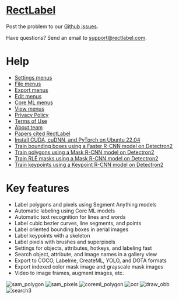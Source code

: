 # [RectLabel](https://rectlabel.com)
Post the problem to our [Github issues](https://github.com/ryouchinsa/Rectlabel-support/issues).

Have questions? Send an email to support@rectlabel.com.

# Help
- [Settings menus](https://rectlabel.com/settings)
- [File menus](https://rectlabel.com/file)
- [Export menus](https://rectlabel.com/export)
- [Edit menus](https://rectlabel.com/edit)
- [Core ML menus](https://rectlabel.com/coreml)
- [View menus](https://rectlabel.com/view)
- [Privacy Policy](https://rectlabel.com/privacy)
- [Terms of Use](https://rectlabel.com/terms)
- [About team](https://rectlabel.com/about)
- [Papers cited RectLabel](https://rectlabel.com/papers)
- [Install CUDA, cuDNN, and PyTorch on Ubuntu 22.04](https://rectlabel.com/pytorch)
- [Train bounding boxes using a Faster R-CNN model on Detectron2](https://rectlabel.com/detectron2_box)
- [Train polygons using a Mask R-CNN model on Detectron2](https://rectlabel.com/detectron2_polygon)
- [Train RLE masks using a Mask R-CNN model on Detectron2](https://rectlabel.com/detectron2_rle)
- [Train keypoints using a Keypoint R-CNN model on Detectron2](https://rectlabel.com/detectron2_keypoints)

# Key features
- Label polygons and pixels using Segment Anything models
- Automatic labeling using Core ML models
- Automatic text recognition for lines and words
- Label cubic bezier curves, line segments, and points
- Label oriented bounding boxes in aerial images
- Label keypoints with a skeleton
- Label pixels with brushes and superpixels
- Settings for objects, attributes, hotkeys, and labeling fast
- Search object, attribute, and image names in a gallery view
- Export to COCO, Labelme, CreateML, YOLO, and DOTA formats
- Export indexed color mask image and grayscale mask images
- Video to image frames, augment images, etc.

![sam_polygon](https://github.com/ryouchinsa/ryouchinsa.github.io/assets/1954306/8ffe1c7e-830c-4a80-8b09-634f0d35c86a)
![sam_pixels](https://github.com/ryouchinsa/ryouchinsa.github.io/assets/1954306/c110f813-c249-4de3-92af-73c721fbd4b9)
![coreml_polygon](https://github.com/ryouchinsa/ryouchinsa.github.io/assets/1954306/d6e280ab-d55f-41e4-8eb4-2e098001020e)
![ocr](https://github.com/ryouchinsa/ryouchinsa.github.io/assets/1954306/9305ba27-834d-4f84-85e2-74100809a10a)
![draw_obb](https://github.com/ryouchinsa/ryouchinsa.github.io/assets/1954306/422819be-3fca-46b0-850c-6aa2f60df30c)
![search3](https://github.com/ryouchinsa/ryouchinsa.github.io/assets/1954306/1c524af1-cf9b-4a58-a76c-9464de854a12)








